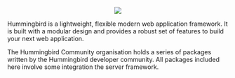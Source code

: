 <p align="center">
<picture>
  <source media="(prefers-color-scheme: dark)" srcset="https://github.com/hummingbird-project/hummingbird/assets/9382567/48de534f-8301-44bd-b117-dfb614909efd">
  <img src="https://github.com/hummingbird-project/hummingbird/assets/9382567/e371ead8-7ca1-43e3-8077-61d8b5eab879">
</picture>
</p>  

Hummingbird is a lightweight, flexible modern web application framework. It is built with a modular design and provides a robust set of features to build your next web application.

The Hummingbird Community organisation holds a series of packages written by the Hummingbird developer community. All packages included here involve some integration the server framework.